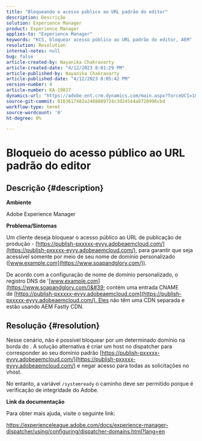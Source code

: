 ```yaml
---
title: "Bloqueando o acesso público ao URL padrão do editor"
description: Descrição
solution: Experience Manager
product: Experience Manager
applies-to: "Experience Manager"
keywords: "KCS, bloquear acesso público ao URL padrão do editor, AEM"
resolution: Resolution
internal-notes: null
bug: false
article-created-by: Nayanika Chakravarty
article-created-date: "4/12/2023 8:01:29 PM"
article-published-by: Nayanika Chakravarty
article-published-date: "4/12/2023 8:05:42 PM"
version-number: 4
article-number: KA-19837
dynamics-url: "https://adobe-ent.crm.dynamics.com/main.aspx?forceUCI=1&pagetype=entityrecord&etn=knowledgearticle&id=b4dd55ce-6cd9-ed11-a7c7-6045bd006b4b"
source-git-commit: 0103617482a2488889724c3d24544a8720996cbd
workflow-type: tm+mt
source-wordcount: '0'
ht-degree: 0%

---
```


# Bloqueio do acesso público ao URL padrão do editor

## Descrição {#description}


<b>Ambiente</b>

Adobe Experience Manager

<b>Problema/Sintomas</b>

Um cliente deseja bloquear o acesso público ao URL de publicação de produção - [https://publish-pxxxxx-eyyy.adobeaemcloud.com/](https://publish-pxxxxx-eyyy.adobeaemcloud.com/), para garantir que seja acessível somente por meio de seu nome de domínio personalizado ([www.example.com](https://www.soapandglory.com/)).

De acordo com a configuração de nome de domínio personalizado, o registro DNS de &#39;[www.example.com](https://www.soapandglory.com/)&#39; contém uma entrada CNAME de [https://publish-pxxxxx-eyyy.adobeaemcloud.com](https://publish-pxxxxx-eyyy.adobeaemcloud.com/). Eles não têm uma CDN separada e estão usando AEM Fastly CDN.


## Resolução {#resolution}


Nesse cenário, não é possível bloquear por um determinado domínio na borda do . A solução alternativa é criar um host no dispatcher para corresponder ao seu domínio padrão [https://publish-pxxxxx-eyyy.adobeaemcloud.com/](https://publish-pxxxxx-eyyy.adobeaemcloud.com/) e negar acesso para todas as solicitações no vhost.

No entanto, a variável `/systemready` o caminho deve ser permitido porque é verificação de integridade do Adobe.

<b>Link da documentação</b>

Para obter mais ajuda, visite o seguinte link:

https://experienceleague.adobe.com/docs/experience-manager-dispatcher/using/configuring/dispatcher-domains.html?lang=en
